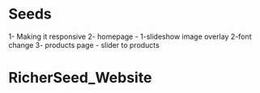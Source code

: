 # Seeds
1- Making it responsive
2- homepage - 1-slideshow image overlay
              2-font change
3- products page - slider to products
# RicherSeed_Website
